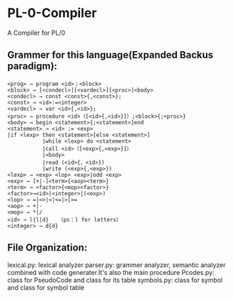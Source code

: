 # PL-0-Compiler
A Compiler for PL/0
## Grammer for this language(Expanded Backus paradigm):
    <prog> → program <id>；<block>
    <block> → [<condecl>][<vardecl>][<proc>]<body>
    <condecl> → const <const>{,<const>};
    <const> → <id>:=<integer>
    <vardecl> → var <id>{,<id>};
    <proc> → procedure <id>（[<id>{,<id>}]）;<block>{;<proc>}
    <body> → begin <statement>{;<statement>}end
    <statement> → <id> := <exp>               
    |if <lexp> then <statement>[else <statement>]
               |while <lexp> do <statement>
               |call <id>（[<exp>{,<exp>}]）
               |<body>
               |read (<id>{，<id>})
               |write (<exp>{,<exp>})
    <lexp> → <exp> <lop> <exp>|odd <exp>
    <exp> → [+|-]<term>{<aop><term>}
    <term> → <factor>{<mop><factor>}
    <factor>→<id>|<integer>|(<exp>)
    <lop> → =|<>|<|<=|>|>=
    <aop> → +|-
    <mop> → *|/
    <id> → l{l|d}   （ps：l for letters）
    <integer> → d{d}

## File Organization:
lexical.py: lexical analyzer
parser.py: grammer analyzer, semantic analyzer combined with code generater.It's also the main procedure
Pcodes.py: class for PseudoCode and class for its table
symbols.py: class for symbol and class for symbol table
